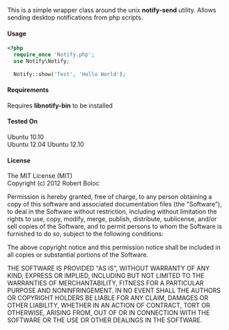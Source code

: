 This is a simple wrapper class around the unix **notify-send** utility. 
Allows sending desktop notifications from php scripts. 

#### Usage
```php
<?php
  require_once 'Notify.php';
  use Notify\Notify;
  
  Notify::show('Test', 'Hello World');                                                
```
#### Requirements
Requires **libnotify-bin** to be installed

#### Tested On
Ubuntu 10.10  
Ubuntu 12.04
Ubuntu 12.10

#### License
The MIT License (MIT)  
Copyright (c) 2012 Robert Boloc
 
Permission is hereby granted, free of charge, to any person
obtaining a copy of this software and associated documentation
files (the "Software"), to deal in the Software without 
restriction, including without limitation the rights to use,
copy, modify, merge, publish, distribute, sublicense, and/or
sell copies of the Software, and to permit persons to whom 
the Software is furnished to do so, subject to the following 
conditions:
 
The above copyright notice and this permission notice shall be
included in all copies or substantial portions of the Software.
 
THE SOFTWARE IS PROVIDED "AS IS", WITHOUT WARRANTY OF ANY KIND,
EXPRESS OR IMPLIED, INCLUDING BUT NOT LIMITED TO THE WARRANTIES
OF MERCHANTABILITY, FITNESS FOR A PARTICULAR PURPOSE AND 
NONINFRINGEMENT. IN NO EVENT SHALL THE AUTHORS OR COPYRIGHT 
HOLDERS BE LIABLE FOR ANY CLAIM, DAMAGES OR OTHER LIABILITY, 
WHETHER IN AN ACTION OF CONTRACT, TORT OR OTHERWISE, ARISING 
FROM, OUT OF OR IN CONNECTION WITH THE SOFTWARE OR THE USE OR 
OTHER DEALINGS IN THE SOFTWARE.